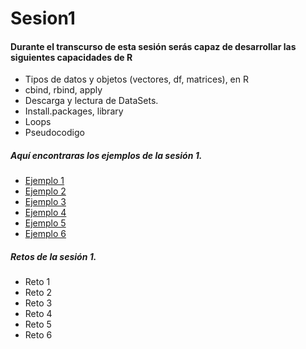 # Sesion1

#### Durante el transcurso de esta sesión serás capaz de desarrollar las siguientes capacidades de R 

- Tipos de datos y objetos (vectores, df, matrices), en R
- cbind, rbind, apply
- Descarga y lectura de DataSets.
- Install.packages, library
- Loops
- Pseudocodigo


##### Aquí encontraras los ejemplos de la sesión 1.
- [Ejemplo 1](https://github.com/ecoronadoj/Sesion_1/tree/main/Ejemplo_01)
- [Ejemplo 2](https://github.com/ecoronadoj/Sesion_1/tree/main/Ejemplo_02)
- [Ejemplo 3](https://github.com/ecoronadoj/Sesion_1/tree/main/Ejemplo_03)
- [Ejemplo 4](https://github.com/ecoronadoj/Sesion_1/tree/main/Ejemplo_04)
- [Ejemplo 5](https://github.com/ecoronadoj/Sesion_1/tree/main/Ejemplo_05)
- [Ejemplo 6](https://github.com/ecoronadoj/Sesion_1/tree/main/Ejemplo_06)

##### Retos de la sesión 1.
- Reto 1
- Reto 2
- Reto 3
- Reto 4
- Reto 5
- Reto 6


